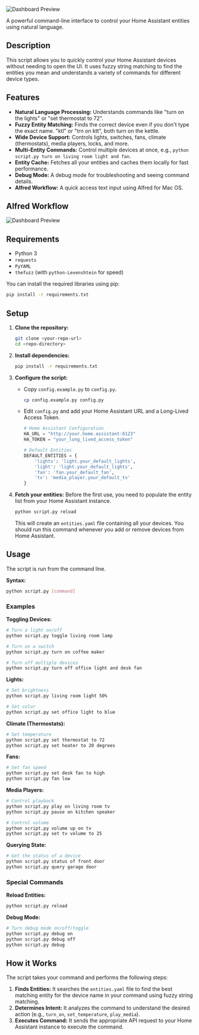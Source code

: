 ![Dashboard Preview](https://i.imgur.com/mQ6sywi.png)

A powerful command-line interface to control your Home Assistant entities using natural language.

## Description

This script allows you to quickly control your Home Assistant devices without needing to open the UI. It uses fuzzy string matching to find the entities you mean and understands a variety of commands for different device types.

## Features

-   **Natural Language Processing:** Understands commands like "turn on the lights" or "set thermostat to 72".
-   **Fuzzy Entity Matching:** Finds the correct device even if you don't type the exact name. "ktl" or "trn on ktt", both turn on the kettle.
-   **Wide Device Support:** Controls lights, switches, fans, climate (thermostats), media players, locks, and more.
-   **Multi-Entity Commands:** Control multiple devices at once, e.g., `python script.py turn on living room light and fan`.
-   **Entity Cache:** Fetches all your entities and caches them locally for fast performance.
-   **Debug Mode:** A debug mode for troubleshooting and seeing command details.
-   **Alfred Workflow:** A quick access text input using Alfred for Mac OS.

## Alfred Workflow
![Dashboard Preview](https://i.imgur.com/2Sap7Qh.png)

## Requirements

-   Python 3
-   `requests`
-   `PyYAML`
-   `thefuzz` (with `python-Levenshtein` for speed)

You can install the required libraries using pip:
```bash
pip install -r requirements.txt
```

## Setup

1.  **Clone the repository:**
    ```bash
    git clone <your-repo-url>
    cd <repo-directory>
    ```

2.  **Install dependencies:**
    ```bash
    pip install -r requirements.txt
    ```

3.  **Configure the script:**
    -   Copy `config.example.py` to `config.py`.
        ```bash
        cp config.example.py config.py
        ```
    -   Edit `config.py` and add your Home Assistant URL and a Long-Lived Access Token.
        ```python
        # Home Assistant Configuration
        HA_URL = "http://your.home.assistant:8123"
        HA_TOKEN = "your_long_lived_access_token"

        # Default Entities
        DEFAULT_ENTITIES = {
            'lights': 'light.your_default_lights',
            'light': 'light.your_default_lights',
            'fan': 'fan.your_default_fan',
            'tv': 'media_player.your_default_tv'
        }
        ```

4.  **Fetch your entities:**
    Before the first use, you need to populate the entity list from your Home Assistant instance.
    ```bash
    python script.py reload
    ```
    This will create an `entities.yaml` file containing all your devices. You should run this command whenever you add or remove devices from Home Assistant.

## Usage

The script is run from the command line.

**Syntax:**
```bash
python script.py [command]
```

### Examples

**Toggling Devices:**
```bash
# Turn a light on/off
python script.py toggle living room lamp

# Turn on a switch
python script.py turn on coffee maker

# Turn off multiple devices
python script.py turn off office light and desk fan
```

**Lights:**
```bash
# Set brightness
python script.py living room light 50%

# Set color
python script.py set office light to blue
```

**Climate (Thermostats):**
```bash
# Set temperature
python script.py set thermostat to 72
python script.py set heater to 20 degrees
```

**Fans:**
```bash
# Set fan speed
python script.py set desk fan to high
python script.py fan low
```

**Media Players:**
```bash
# Control playback
python script.py play on living room tv
python script.py pause on kitchen speaker

# Control volume
python script.py volume up on tv
python script.py set tv volume to 25
```

**Querying State:**
```bash
# Get the status of a device
python script.py status of front door
python script.py query garage door
```

### Special Commands

**Reload Entities:**
```bash
python script.py reload
```

**Debug Mode:**
```bash
# Turn debug mode on/off/toggle
python script.py debug on
python script.py debug off
python script.py debug
```

## How it Works

The script takes your command and performs the following steps:
1.  **Finds Entities:** It searches the `entities.yaml` file to find the best matching entity for the device name in your command using fuzzy string matching.
2.  **Determines Intent:** It analyzes the command to understand the desired action (e.g., `turn_on`, `set_temperature`, `play_media`).
3.  **Executes Command:** It sends the appropriate API request to your Home Assistant instance to execute the command.
